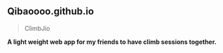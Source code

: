 ## Qibaoooo.github.io
> ClimbJio

**A light weight web app for my friends to have climb sessions together.**
